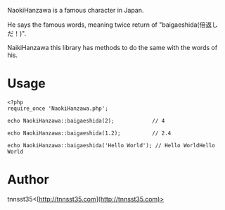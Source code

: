 NaokiHanzawa is a famous character in Japan.

He says the famous words, meaning twice return of "baigaeshida(倍返しだ！)".

NaikiHanzawa this library has methods to do the same with the words of his.

# Usage

```php:sample.php
<?php
require_once 'NaokiHanzawa.php';

echo NaokiHanzawa::baigaeshida(2);            // 4

echo NaokiHanzawa::baigaeshida(1.2);          // 2.4

echo NaokiHanzawa::baigaeshida('Hello World'); // Hello WorldHello World
```

# Author

tnnsst35<[http://tnnsst35.com](http://tnnsst35.com)>
